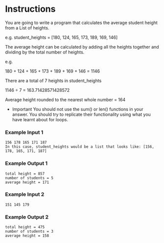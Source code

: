 # Instructions
You are going to write a program that calculates the average student height from a List of heights.

e.g. student_heights = [180, 124, 165, 173, 189, 169, 146]

The average height can be calculated by adding all the heights together and dividing by the total number of heights.

e.g.

180 + 124 + 165 + 173 + 189 + 169 + 146 = 1146

There are a total of 7 heights in student_heights

1146 ÷ 7 = 163.71428571428572

Average height rounded to the nearest whole number = 164

* Important You should not use the sum() or len() functions in your answer. You should try to replicate their functionality using what you have learnt about for loops.


### Example Input 1
    156 178 165 171 187
    In this case, student_heights would be a list that looks like: [156, 178, 165, 171, 187]

### Example Output 1
    total height = 857
    number of students = 5
    average height = 171

### Example Input 2
    151 145 179

### Example Output 2
    total height = 475
    number of students = 3
    average height = 158